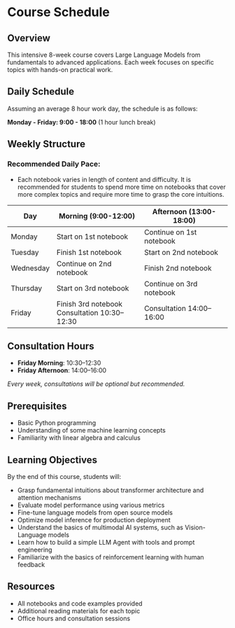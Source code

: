 # Course Schedule

## Overview
This intensive 8-week course covers Large Language Models from fundamentals to advanced applications. Each week focuses on specific topics with hands-on practical work.

## Daily Schedule
Assuming an average 8 hour work day, the schedule is as follows:

**Monday - Friday: 9:00 - 18:00** (1 hour lunch break)

## Weekly Structure

### Recommended Daily Pace:

* Each notebook varies in length of content and difficulty. It is recommended for students to spend more time on notebooks that cover more complex topics and require more time to grasp the core intuitions.

| Day       | Morning (9:00-12:00)                     | Afternoon (13:00-18:00)  |
|-----------|-------------------------------------------|--------------------------|
| Monday    | Start on 1st notebook                     | Continue on 1st notebook |
| Tuesday   | Finish 1st notebook                       | Start on 2nd notebook    |
| Wednesday | Continue on 2nd notebook                  | Finish 2nd notebook      |
| Thursday  | Start on 3rd notebook                     | Continue on 3rd notebook |
| Friday    | Finish 3rd notebook<br>Consultation 10:30–12:30 | Consultation 14:00–16:00 |

## Consultation Hours
- **Friday Morning**: 10:30–12:30
- **Friday Afternoon**: 14:00–16:00

*Every week, consultations will be optional but recommended.*

## Prerequisites
- Basic Python programming
- Understanding of some machine learning concepts
- Familiarity with linear algebra and calculus

## Learning Objectives
By the end of this course, students will:
- Grasp fundamental intuitions about transformer architecture and attention mechanisms
- Evaluate model performance using various metrics
- Fine-tune language models from open source models
- Optimize model inference for production deployment
- Understand the basics of multimodal AI systems, such as Vision-Language models
- Learn how to build a simple LLM Agent with tools and prompt engineering
- Familiarize with the basics of reinforcement learning with human feedback

## Resources
- All notebooks and code examples provided
- Additional reading materials for each topic
- Office hours and consultation sessions